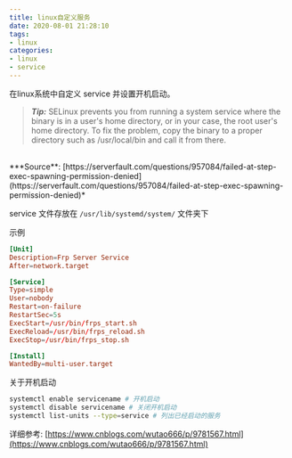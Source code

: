 ```yaml
---
title: linux自定义服务
date: 2020-08-01 21:28:10
tags:
- linux
categories:
- linux
- service
---
```


在linux系统中自定义 service 并设置开机启动。

<!--more-->

> ***Tip:*** SELinux prevents you from running a system service where the binary is in a user's home directory, or in your case, the root user's home directory. To fix the problem, copy the binary to a proper directory such as /usr/local/bin and call it from there.
<br/>
***Source**: [https://serverfault.com/questions/957084/failed-at-step-exec-spawning-permission-denied](https://serverfault.com/questions/957084/failed-at-step-exec-spawning-permission-denied)*


service 文件存放在 `/usr/lib/systemd/system/` 文件夹下

示例
```conf
[Unit]
Description=Frp Server Service
After=network.target

[Service]
Type=simple
User=nobody
Restart=on-failure
RestartSec=5s
ExecStart=/usr/bin/frps_start.sh
ExecReload=/usr/bin/frps_reload.sh
ExecStop=/usr/bin/frps_stop.sh

[Install]
WantedBy=multi-user.target
```

关于开机启动

```bash
systemctl enable servicename # 开机启动
systemctl disable servicename # 关闭开机启动
systemctl list-units --type=service # 列出已经启动的服务
```

详细参考: [https://www.cnblogs.com/wutao666/p/9781567.html](https://www.cnblogs.com/wutao666/p/9781567.html)